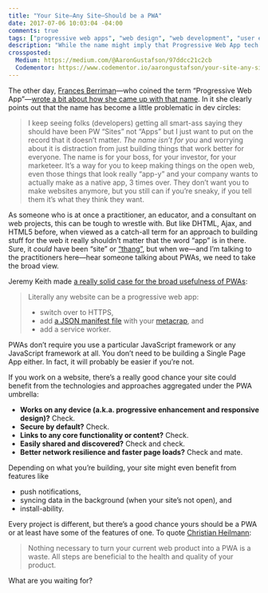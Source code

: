 ```yaml
---
title: "Your Site—Any Site—Should be a PWA"
date: 2017-07-06 10:03:04 -04:00
comments: true
tags: ["progressive web apps", "web design", "web development", "user experience"]
description: "While the name might imply that Progressive Web App tech is aimed at “apps”, every site can benefit from the tools they provide."
crossposted:
  Medium: https://medium.com/@AaronGustafson/97ddcc21c2cb
  Codementor: https://www.codementor.io/aarongustafson/your-site-any-site-should-be-a-pwa-a69pe17og
---
```


The other day, [Frances Berriman](https://fberriman.com/)—who coined the term “Progressive Web App”—[wrote a bit about how she came up with that name](https://fberriman.com/2017/06/26/naming-progressive-web-apps/). In it she clearly points out that the name has become a little problematic in dev circles<!-- more -->:

> I keep seeing folks (developers) getting all smart-ass saying they should have been PW “Sites” not “Apps” but I just want to put on the record that it doesn’t matter. *The name isn’t for you* and worrying about it is distraction from just building things that work better for everyone. The name is for your boss, for your investor, for your marketeer. It’s a way for you to keep making things on the open web, even those things that look really “app-y” and your company wants to actually make as a native app, 3 times over. They don’t want you to make websites anymore, but you still can if you’re sneaky, if you tell them it’s what they think they want.

As someone who is at once a practitioner, an educator, and a consultant on web projects, this can be tough to wrestle with. But like DHTML, Ajax, and HTML5 before, when viewed as a catch-all term for an approach to building stuff for the web it really shouldn’t matter that the word “app” is in there. Sure, it *could* have been “site” or [“thang”](https://adactio.com/journal/6597), but when we—and I’m talking to the practitioners here—hear someone talking about PWAs, we need to take the broad view.

Jeremy Keith made [a really solid case for the broad usefulness of PWAs](https://adactio.com/journal/12461):

<blockquote cite="https://adactio.com/journal/12461">
<p>Literally any website can be a progressive web app:</p>
<ul>
<li>switch over to HTTPS,</li>
<li>add <a href="https://www.w3.org/TR/appmanifest/">a JSON manifest file</a> with your <a href="https://www.well.com/~doctorow/metacrap.htm">metacrap</a>, and</li>
<li>add a service worker.</li>
</ul>
</blockquote>

PWAs don’t require you use a particular JavaScript framework or any JavaScript framework at all. You don’t need to be building a Single Page App either. In fact, it will probably be easier if you’re not.

If you work on a website, there’s a really good chance your site could benefit from the technologies and approaches aggregated under the PWA umbrella:

* **Works on any device (a.k.a. progressive enhancement and responsive design)?** Check.
* **Secure by default?** Check.
* **Links to any core functionality or content?** Check.
* **Easily shared and discovered?** Check and check.
* **Better network resilience and faster page loads?** Check and mate.

Depending on what you’re building, your site might even benefit from features like

* push notifications,
* syncing data in the background (when your site’s not open), and
* install-ability.

Every project is different, but there’s a good chance yours should be a PWA or at least have some of the features of one. To quote [Christian Heilmann](https://christianheilmann.com/2017/06/27/any-web-site-can-become-a-pwa-but-we-need-to-do-better/):

> Nothing necessary to turn your current web product into a PWA is a waste. All steps are beneficial to the health and quality of your product.

What are you waiting for?
